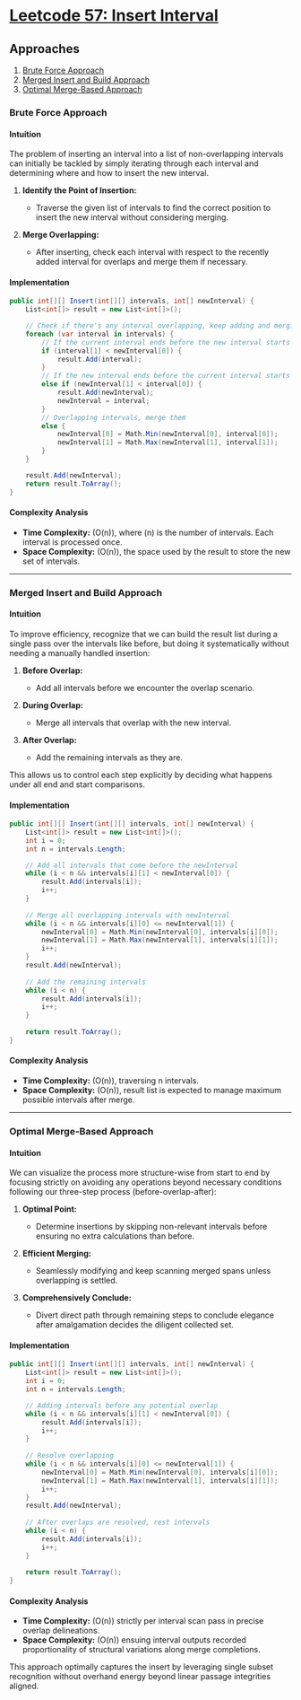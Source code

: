 # [Leetcode 57: Insert Interval](https://leetcode.com/problems/insert-interval/)

## Approaches
1. [Brute Force Approach](#brute-force-approach)
2. [Merged Insert and Build Approach](#merged-insert-and-build-approach)
3. [Optimal Merge-Based Approach](#optimal-merge-based-approach)


### Brute Force Approach
#### Intuition
The problem of inserting an interval into a list of non-overlapping intervals can initially be tackled by simply iterating through each interval and determining where and how to insert the new interval.

1. **Identify the Point of Insertion:**
   - Traverse the given list of intervals to find the correct position to insert the new interval without considering merging.

2. **Merge Overlapping:**
   - After inserting, check each interval with respect to the recently added interval for overlaps and merge them if necessary.

#### Implementation
```csharp
public int[][] Insert(int[][] intervals, int[] newInterval) {
    List<int[]> result = new List<int[]>();

    // Check if there's any interval overlapping, keep adding and merging if possible
    foreach (var interval in intervals) {
        // If the current interval ends before the new interval starts
        if (interval[1] < newInterval[0]) {
            result.Add(interval);
        }
        // If the new interval ends before the current interval starts
        else if (newInterval[1] < interval[0]) {
            result.Add(newInterval);
            newInterval = interval;
        }
        // Overlapping intervals, merge them
        else {
            newInterval[0] = Math.Min(newInterval[0], interval[0]);
            newInterval[1] = Math.Max(newInterval[1], interval[1]);
        }
    }

    result.Add(newInterval);
    return result.ToArray();
}
```

#### Complexity Analysis
- **Time Complexity:** \(O(n)\), where \(n\) is the number of intervals. Each interval is processed once.
- **Space Complexity:** \(O(n)\), the space used by the result to store the new set of intervals.

---
### Merged Insert and Build Approach
#### Intuition
To improve efficiency, recognize that we can build the result list during a single pass over the intervals like before, but doing it systematically without needing a manually handled insertion:

1. **Before Overlap:**
   - Add all intervals before we encounter the overlap scenario.

2. **During Overlap:**
   - Merge all intervals that overlap with the new interval.

3. **After Overlap:**
   - Add the remaining intervals as they are.

This allows us to control each step explicitly by deciding what happens under all end and start comparisons.

#### Implementation
```csharp
public int[][] Insert(int[][] intervals, int[] newInterval) {
    List<int[]> result = new List<int[]>();
    int i = 0;
    int n = intervals.Length;

    // Add all intervals that come before the newInterval
    while (i < n && intervals[i][1] < newInterval[0]) {
        result.Add(intervals[i]);
        i++;
    }
    
    // Merge all overlapping intervals with newInterval
    while (i < n && intervals[i][0] <= newInterval[1]) {
        newInterval[0] = Math.Min(newInterval[0], intervals[i][0]);
        newInterval[1] = Math.Max(newInterval[1], intervals[i][1]);
        i++;
    }
    result.Add(newInterval);
    
    // Add the remaining intervals
    while (i < n) {
        result.Add(intervals[i]);
        i++;
    }
    
    return result.ToArray();
}
```

#### Complexity Analysis
- **Time Complexity:** \(O(n)\), traversing n intervals.
- **Space Complexity:** \(O(n)\), result list is expected to manage maximum possible intervals after merge.

---
### Optimal Merge-Based Approach
#### Intuition
We can visualize the process more structure-wise from start to end by focusing strictly on avoiding any operations beyond necessary conditions following our three-step process (before-overlap-after):

1. **Optimal Point:**
   - Determine insertions by skipping non-relevant intervals before ensuring no extra calculations than before.

2. **Efficient Merging:**
   - Seamlessly modifying and keep scanning merged spans unless overlapping is settled.

3. **Comprehensively Conclude:**
   - Divert direct path through remaining steps to conclude elegance after amalgamation decides the diligent collected set.

#### Implementation
```csharp
public int[][] Insert(int[][] intervals, int[] newInterval) {
    List<int[]> result = new List<int[]>();
    int i = 0;
    int n = intervals.Length;

    // Adding intervals before any potential overlap
    while (i < n && intervals[i][1] < newInterval[0]) {
        result.Add(intervals[i]);
        i++;
    }
    
    // Resolve overlapping
    while (i < n && intervals[i][0] <= newInterval[1]) {
        newInterval[0] = Math.Min(newInterval[0], intervals[i][0]);
        newInterval[1] = Math.Max(newInterval[1], intervals[i][1]);
        i++;
    }
    result.Add(newInterval); 
    
    // After overlaps are resolved, rest intervals
    while (i < n) {
        result.Add(intervals[i]);
        i++;
    }
    
    return result.ToArray();
}
```

#### Complexity Analysis
- **Time Complexity:** \(O(n)\) strictly per interval scan pass in precise overlap delineations.
- **Space Complexity:** \(O(n)\) ensuing interval outputs recorded proportionality of structural variations along merge completions.

This approach optimally captures the insert by leveraging single subset recognition without overhand energy beyond linear passage integrities aligned.

